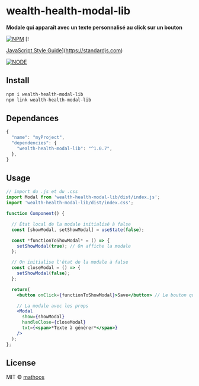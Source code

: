 # wealth-health-modal-lib

**Modale qui apparaît avec un texte personnalisé au click sur un bouton**

[![NPM](https://img.shields.io/npm/v/wealth-health-modal-lib.svg)](https://www.npmjs.com/package/wealth-health-modal-lib) [!

[JavaScript Style Guide](https://img.shields.io/badge/code_style-standard-brightgreen.svg)](https://standardjs.com)

[![NODE](https://img.shields.io/badge/node-v.16.17.1-green)](https://nodejs.org/en)


## Install

```bash
npm i wealth-health-modal-lib
npm link wealth-health-modal-lib
```

## Dependances

```jsx
{
  "name": "myProject",
  "dependencies": {
    "wealth-health-modal-lib": "^1.0.7",
  },
}
```

## Usage

```jsx
// import du .js et du .css
import Modal from 'wealth-health-modal-lib/dist/index.js';
import 'wealth-health-modal-lib/dist/index.css';

function Component() {

  // État local de la modale initialisé à false
  const [showModal, setShowModal] = useState(false);

  const *functionToShowModal* = () => {
    setShowModal(true); // On affiche la modale
  };

  // On initialise l'état de la modale à false
  const closeModal = () => {
    setShowModal(false);
  };  

  return(
    <button onClick={functionToShowModal}>Save</button> // Le bouton qui va afficher la modale au click

    // La modale avec les props
    <Modal
      show={showModal} 
      handleClose={closeModal} 
      txt={<span>*Texte à générer*</span>} 
    />
  ); 
};
```

## License

MIT © [mathoos](https://github.com/mathoos)